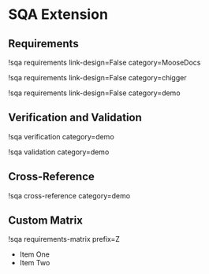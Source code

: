 # SQA Extension

## Requirements

!sqa requirements link-design=False category=MooseDocs

!sqa requirements link-design=False category=chigger

!sqa requirements link-design=False category=demo

## Verification and Validation

!sqa verification category=demo

!sqa validation category=demo

## Cross-Reference

!sqa cross-reference category=demo


## Custom Matrix

!sqa requirements-matrix prefix=Z
- Item One
- Item Two
